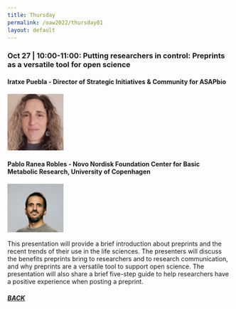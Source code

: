 ```yaml
---
title: Thursday
permalink: /oaw2022/thursday01
layout: default
---
```


### Oct 27 | 10:00-11:00: Putting researchers in control: Preprints as a versatile tool for open science

#### Iratxe Puebla - Director of Strategic Initiatives & Community for ASAPbio

<img src="/images/iratxe.JPG" alt="Iratxe" style="height: 25%; width:25%;"/>

#### Pablo Ranea Robles - Novo Nordisk Foundation Center for Basic Metabolic Research, University of Copenhagen

<img src="/images/pablo.jpg" alt="Pablo" style="height: 25%; width:25%;"/>

This presentation will provide a brief introduction about preprints and the recent trends of their use in the life sciences. The presenters will discuss the benefits preprints bring to researchers and to research communication, and why preprints are a versatile tool to support open science. The presentation will also share a brief five-step guide to help researchers have a positive experience when posting a preprint. 

##### [BACK](https://openaccess.dk/oaw2022#programme-of-the-danish-open-access-week-2022)
